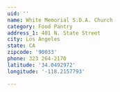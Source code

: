 ```yaml
---
uid: ''
name: White Memorial S.D.A. Church
category: Food Pantry
address_1: 401 N. State Street
city: Los Angeles
state: CA
zipcode: '90033'
phone: 323 264-2170
latitude: '34.0492972'
longitude: '-118.2157793'

---
```

